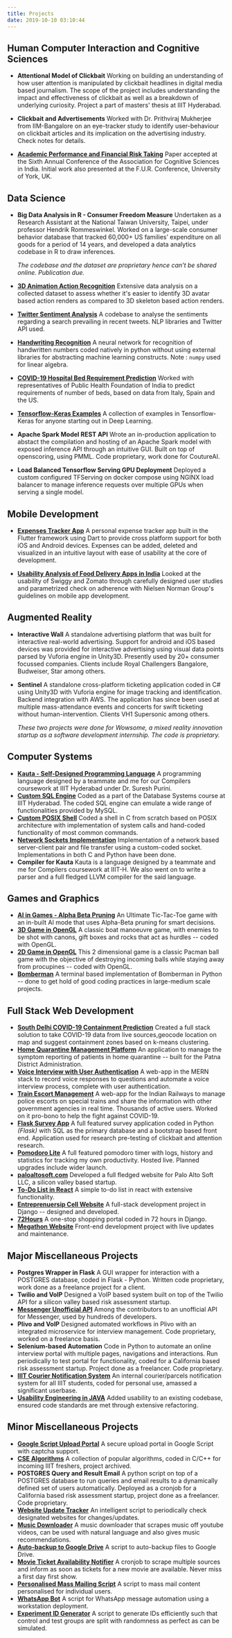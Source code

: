 ```yaml
---
title: Projects
date: 2019-10-10 03:10:44
---
```


## Human Computer Interaction and Cognitive Sciences

- **Attentional Model of Clickbait**
  Working on building an understanding of how user attention is manipulated by clickbait headlines in digital media based journalism. The scope of the project includes understanding the impact and effectiveness of clickbait as well as a breakdown of underlying curiosity. Project a part of masters' thesis at IIIT Hyderabad.

- **Clickbait and Advertisements**
  Worked with Dr. Prithviraj Mukherjee from IIM-Bangalore on an eye-tracker study to identify user-behaviour on clickbait articles and its implication on the advertising industry. Check notes for details.

- [**Academic Performance and Financial Risk Taking**](https://www.researchgate.net/publication/336261895_Investigating_Academic_Performance_and_Financial_Risk-Taking) Paper accepted at the Sixth Annual Conference of the Association for Cognitive Sciences in India. Initial work also presented at the F.U.R. Conference, University of York, UK.

## Data Science

- **Big Data Analysis in R - Consumer Freedom Measure**
  Undertaken as a Research Assistant at the National Taiwan University, Taipei, under professor Hendrik Rommeswinkel. Worked on a large-scale consumer behavior database that tracked 60,000+ US families’ expenditure on all goods for a period of 14 years, and developed a data analytics codebase in R to draw inferences.

  *The codebase and the dataset are proprietary hence can’t be shared online. Publication due.*

- [**3D Animation Action Recognition**](https://github.com/kaushalvivek/action-recognition-across-modalities) Extensive data analysis on a collected dataset to assess whether it's easier to identify 3D avatar based action renders as compared to 3D skeleton based action renders.
- [**Twitter Sentiment Analysis**](https://github.com/kaushalvivek/twitter-sentiment-analysis) A codebase to analyse the sentiments regarding a search prevailing in recent tweets. NLP libraries and Twitter API used.
- [**Handwriting Recognition**](https://github.com/kaushalvivek/handwriting-recognition) A neural network for recognition of handwritten numbers coded natively in python without using external libraries for abstracting machine learning constructs. Note : ```numpy``` used for linear algebra.
- [**COVID-19 Hospital Bed Requirement Prediction**](https://github.com/kaushalvivek/covid-19-india-projection) Worked with representatives of Public Health Foundation of India to predict requirements of number of beds, based on data from Italy, Spain and the US.
- [**Tensorflow-Keras Examples**](https://github.com/kaushalvivek/tensorflow-keras-examples) A collection of examples in Tensorflow-Keras for anyone starting out in Deep Learning.

- **Apache Spark Model REST API** Wrote an in-production application to abstact the compilation and hosting of an Apache Spark model with exposed inference API through an intuitive GUI. Built on top of openscoring, using PMML. Code proprietary, work done for CoutureAI.

- **Load Balanced Tensorflow Serving GPU Deployment** Deployed a custom configured TFServing on docker compose using NGINX load balancer to manage inference requests over multiple GPUs when serving a single model.

## Mobile Development

- [**Expenses Tracker App**](https://github.com/kaushalvivek/expenses-tracker-app) A personal expense tracker app built in the Flutter framework using Dart to provide cross platform support for both iOS and Android devices. Expenses can be added, deleted and visualized in an intuitive layout with ease of usability at the core of development.

- [**Usability Analysis of Food Delivery Apps in India**](https://docs.google.com/document/d/e/2PACX-1vTWlkcK-RQJTT2Lb6Uu17jYIlQ_9riz283ql5vXBg86lCSGL0k5UasfYOitYM4oNJMi2BcjYWp2BOHu/pub)
Looked at the usability of Swiggy and Zomato through carefully designed user studies and parametrized check on adherence with Nielsen Norman Group's guidelines on mobile app development.

## Augmented Reality

- **Interactive Wall**
  A standalone advertising platform that was built for interactive real-world advertising. Support for android and iOS based devices was provided for interactive advertising using visual data points parsed by Vuforia engine in Unity3D. Presently used by 20+ consumer focussed companies. Clients include Royal Challengers Bangalore, Budweiser, Star among others.

- **Sentinel**
  A standalone cross-platform ticketing application coded in C# using Unity3D with Vuforia engine for image tracking and identification. Backend integration with AWS. The application has since been used at multiple mass-attendance events and concerts for swift ticketing without human-intervention. Clients VH1 Supersonic among others.

  *These two projects were done for Wowsome, a mixed reality innovation startup as a software development internship. The code is proprietary.*

## Computer Systems

- [**Kauta - Self-Designed Programming Language**](https://docs.google.com/document/d/e/2PACX-1vRi34o7XwvBfd4I_xyvW13aNwohR0ffr8nelI65F2t_6KiKfo1vR6mzcvN4XErVHn7GuCE0zdJOHqr5/pub) A programming language designed by a teammate and me for our Compilers coursework at IIIT Hyderabad under Dr. Suresh Purini.
- [**Custom SQL Engine**](https://github.com/kaushalvivek/Mini-SQL-Engine) Coded as a part of the Database Systems course at IIIT Hyderabad. The coded SQL engine can emulate a wide range of functionalities provided by MySQL.
- [**Custom POSIX Shell**](https://github.com/kaushalvivek/Shell) Coded a shell in C from scratch based on POSIX architecture with implementation of system calls and hand-coded functionality of most common commands.
- [**Network Sockets Implementation**](https://github.com/kaushalvivek/SocketProgramming) Implementation of a network based server-client pair and file transfer using a custom-coded socket. Implementations in both C and Python have been done.
- **Compiler for Kauta** Kauta is a language designed by a teammate and me for Compilers coursework at IIIT-H. We also went on to write a parser and a full fledged LLVM compiler for the said language.

## Games and Graphics

- [**AI in Games - Alpha Beta Pruning**](https://github.com/kaushalvivek/Ultimate-Tic-Tac-Toe-Bot) An Ultimate Tic-Tac-Toe game with an in-built AI mode that uses Alpha-Beta pruning for smart decisions.
- [**3D Game in OpenGL**](https://github.com/kaushalvivek/OpenGL-3D) A classic boat manoeuvre game, with enemies to be shot with canons, gift boxes and rocks that act as hurdles -- coded with OpenGL.
- [**2D Game in OpenGL**](https://github.com/kaushalvivek/PacMan) This 2 dimensional game is a classic Pacman ball game with the objective of destroying incoming balls while staying away from procupines -- coded with OpenGL.
- [**Bomberman**](https://github.com/kaushalvivek/Bomberman) A terminal based implementation of Bomberman in Python -- done to get hold of good coding practices in large-medium scale projects.

## Full Stack Web Development
- [**South Delhi COVID-19 Containment Prediction**](https://kaushalvivek.github.io/2020-06-27-south-delhi-covid/) Created a full stack solution to take COVID-19 data from live sources,geocode location on map and suggest containment zones based on k-means clustering.
- [**Home Quarantine Management Platform**](https://github.com/kaushalvivek/home-quarantine-management) An application to manage the symptom reporting of patients in home quarantine -- built for the Patna District Administration.
- [**Voice Interview with User Authentication**](https://github.com/kaushalvivek/mern-voice-recorder) A web-app in the MERN stack to record voice responses to questions and automate a voice interview process, complete with user authentication.
- [**Train Escort Management**](https://github.com/kaushalvivek/train-escort-app) A web-app for the Indian Railways to manage police escorts on special trains and share the information with other government agencies in real time. Thousands of active users. Worked on it pro-bono to help the fight against COVID-19.
- [**Flask Survey App**](https://github.com/kaushalvivek/flask-survey-app) A full featured survey application coded in Python *(Flask)* with SQL as the primary database and a bootstrap based front end. Application used for research pre-testing of clickbait and attention research.
- [**Pomodoro Lite**](https://github.com/kaushalvivek/pomodoro-lite) A full featured pomodoro timer with logs, history and statistics for tracking my own productivity. Hosted live. Planned upgrades include wider launch.
- [**paloaltosoft.com**](https://paloaltosoft.com) Developed a full fledged website for Palo Alto Soft LLC, a silicon valley based startup.
- [**To-Do List in React**](https://github.com/kaushalvivek/react-to-do/) A simple to-do list in react with extensive functionality.
- [**Entreprenuersip Cell Website**](https://github.com/gokulbnr/E-Cell-Website) A full-stack development project in Django -- designed and developed.
- [**72Hours**](https://github.com/kaushalvivek/72Hours) A one-stop shopping portal coded in 72 hours in Django.
- [**Megathon Website**](https://github.com/kaushalvivek/megathon/) Front-end development project with live updates and maintenance.

## Major Miscellaneous Projects

- **Postgres Wrapper in Flask** A GUI wrapper for interaction with a POSTGRES database, coded in Flask - Python. Written code proprietary, work done as a freelance project for a client.
- **Twilio and VoIP** Designed a VoIP based system built on top of the Twilio API for a silicon valley based risk assessment startup.
- [**Messenger Unofficial API**](https://github.com/carpedm20/fbchat) Among the contributors to an unofficial API for Messenger, used by hundreds of developers.
- **Plivo and VoIP** Designed automated workflows in Plivo with an integrated microservice for interview management. Code proprietary, worked on a freelance basis.
- **Selenium-based Automation** Code in Python to automate an online interview portal with multiple pages, navigations and interactions. Run periodically to test portal for functionality, coded for a California based risk assessment startup. Project done as a freelancer. Code proprietary.
- [**IIIT Courier Notification System**](https://github.com/kaushalvivek/IIIT-Courier-Notification) An internal courier/parcels notification system for all IIIT students, coded for personal use, amassed a significant userbase.
- [**Usability Engineering in JAVA**](https://docs.google.com/document/d/e/2PACX-1vTHAi5TtJ9hPjHOqqB4LsiEi_WcRg9m55GjupitZjDLQF1mupOS1pws2d2pjMWbxbL15ER9fd_nieu7/pub) Added usability to an existing codebase, ensured code standards are met through extensive refactoring.

## Minor Miscellaneous Projects
- [**Google Script Upload Portal**](https://github.com/kaushalvivek/GSUploader) A secure upload portal in Google Script with captcha support.
- [**CSE Algorithms**](https://github.com/kaushalvivek/CSE_Algorithms) A collection of popular algorithms, coded in C/C++ for incoming IIIT freshers, project archived. 
- **POSTGRES Query and Result Email** A python script on top of a POSTGRES database to run queries and email results to a dynamically defined set of users automatically. Deployed as a cronjob for a California based risk assessment startup, project done as a freelancer. Code proprietary.
- [**Website Update Tracker**](https://github.com/kaushalvivek/website-watcher-script) An intelligent script to periodically check designated websites for changes/updates.
- [**Music Downloader**](https://github.com/kaushalvivek/Music-Downloader) A music downloader that scrapes music off youtube videos, can be used with natural language and also gives music recommendations.
- [**Auto-backup to Google Drive**](https://github.com/kaushalvivek/cronjob-autobackup-gdrive) A script to auto-backup files to Google Drive.
- [**Movie Ticket Availability Notifier**](https://github.com/kaushalvivek/Ticket-Availability-Notifier) A cronjob to scrape multiple sources and inform as soon as tickets for a new movie are available. Never miss a first day first show.
- [**Personalised Mass Mailing Script**](https://github.com/kaushalvivek/Mass-Mailing-Script) A script to mass mail content personalised for individual users.
- [**WhatsApp Bot**](https://github.com/kaushalvivek/WhatsApp-Autotext) A script for WhatsApp message automation using a workstation deployment.
- [**Experiment ID Generator**](https://gist.github.com/kaushalvivek/3ea56145b65ec37b6de2fcb597524555) A script to generate IDs efficiently such that control and test groups are split with randomness as perfect as can be simulated.